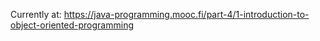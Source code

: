 Currently at:  https://java-programming.mooc.fi/part-4/1-introduction-to-object-oriented-programming

